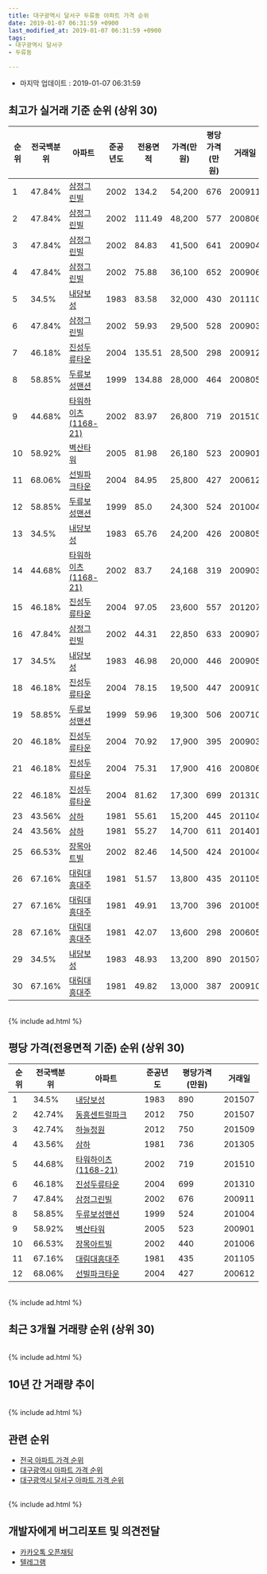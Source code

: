 ```yaml
---
title: 대구광역시 달서구 두류동 아파트 가격 순위
date: 2019-01-07 06:31:59 +0900
last_modified_at: 2019-01-07 06:31:59 +0900
tags:
- 대구광역시 달서구
- 두류동

---
```


* 마지막 업데이트 : 2019-01-07 06:31:59

## 최고가 실거래 기준 순위 (상위 30)


|순위|전국백분위|아파트|준공년도|전용면적|가격(만원)|평당가격(만원)|거래일|
|---|---|---|---|---|---|---|---|
|1|47.84%|[삼정그린빌](https://search.naver.com/search.naver?query=%EB%8C%80%EA%B5%AC%EA%B4%91%EC%97%AD%EC%8B%9C+%EB%8B%AC%EC%84%9C%EA%B5%AC+%EB%91%90%EB%A5%98%EB%8F%99+%EC%82%BC%EC%A0%95%EA%B7%B8%EB%A6%B0%EB%B9%8C)|2002|134.2|54,200|676|200911|
|2|47.84%|[삼정그린빌](https://search.naver.com/search.naver?query=%EB%8C%80%EA%B5%AC%EA%B4%91%EC%97%AD%EC%8B%9C+%EB%8B%AC%EC%84%9C%EA%B5%AC+%EB%91%90%EB%A5%98%EB%8F%99+%EC%82%BC%EC%A0%95%EA%B7%B8%EB%A6%B0%EB%B9%8C)|2002|111.49|48,200|577|200806|
|3|47.84%|[삼정그린빌](https://search.naver.com/search.naver?query=%EB%8C%80%EA%B5%AC%EA%B4%91%EC%97%AD%EC%8B%9C+%EB%8B%AC%EC%84%9C%EA%B5%AC+%EB%91%90%EB%A5%98%EB%8F%99+%EC%82%BC%EC%A0%95%EA%B7%B8%EB%A6%B0%EB%B9%8C)|2002|84.83|41,500|641|200904|
|4|47.84%|[삼정그린빌](https://search.naver.com/search.naver?query=%EB%8C%80%EA%B5%AC%EA%B4%91%EC%97%AD%EC%8B%9C+%EB%8B%AC%EC%84%9C%EA%B5%AC+%EB%91%90%EB%A5%98%EB%8F%99+%EC%82%BC%EC%A0%95%EA%B7%B8%EB%A6%B0%EB%B9%8C)|2002|75.88|36,100|652|200906|
|5|34.5%|[내당보성](https://search.naver.com/search.naver?query=%EB%8C%80%EA%B5%AC%EA%B4%91%EC%97%AD%EC%8B%9C+%EB%8B%AC%EC%84%9C%EA%B5%AC+%EB%91%90%EB%A5%98%EB%8F%99+%EB%82%B4%EB%8B%B9%EB%B3%B4%EC%84%B1)|1983|83.58|32,000|430|201110|
|6|47.84%|[삼정그린빌](https://search.naver.com/search.naver?query=%EB%8C%80%EA%B5%AC%EA%B4%91%EC%97%AD%EC%8B%9C+%EB%8B%AC%EC%84%9C%EA%B5%AC+%EB%91%90%EB%A5%98%EB%8F%99+%EC%82%BC%EC%A0%95%EA%B7%B8%EB%A6%B0%EB%B9%8C)|2002|59.93|29,500|528|200903|
|7|46.18%|[진성두류타운](https://search.naver.com/search.naver?query=%EB%8C%80%EA%B5%AC%EA%B4%91%EC%97%AD%EC%8B%9C+%EB%8B%AC%EC%84%9C%EA%B5%AC+%EB%91%90%EB%A5%98%EB%8F%99+%EC%A7%84%EC%84%B1%EB%91%90%EB%A5%98%ED%83%80%EC%9A%B4)|2004|135.51|28,500|298|200912|
|8|58.85%|[두류보성맨션](https://search.naver.com/search.naver?query=%EB%8C%80%EA%B5%AC%EA%B4%91%EC%97%AD%EC%8B%9C+%EB%8B%AC%EC%84%9C%EA%B5%AC+%EB%91%90%EB%A5%98%EB%8F%99+%EB%91%90%EB%A5%98%EB%B3%B4%EC%84%B1%EB%A7%A8%EC%85%98)|1999|134.88|28,000|464|200805|
|9|44.68%|[타워하이츠(1168-21)](https://search.naver.com/search.naver?query=%EB%8C%80%EA%B5%AC%EA%B4%91%EC%97%AD%EC%8B%9C+%EB%8B%AC%EC%84%9C%EA%B5%AC+%EB%91%90%EB%A5%98%EB%8F%99+%ED%83%80%EC%9B%8C%ED%95%98%EC%9D%B4%EC%B8%A0%281168-21%29)|2002|83.97|26,800|719|201510|
|10|58.92%|[벽산타워](https://search.naver.com/search.naver?query=%EB%8C%80%EA%B5%AC%EA%B4%91%EC%97%AD%EC%8B%9C+%EB%8B%AC%EC%84%9C%EA%B5%AC+%EB%91%90%EB%A5%98%EB%8F%99+%EB%B2%BD%EC%82%B0%ED%83%80%EC%9B%8C)|2005|81.98|26,180|523|200901|
|11|68.06%|[선빌파크타운](https://search.naver.com/search.naver?query=%EB%8C%80%EA%B5%AC%EA%B4%91%EC%97%AD%EC%8B%9C+%EB%8B%AC%EC%84%9C%EA%B5%AC+%EB%91%90%EB%A5%98%EB%8F%99+%EC%84%A0%EB%B9%8C%ED%8C%8C%ED%81%AC%ED%83%80%EC%9A%B4)|2004|84.95|25,800|427|200612|
|12|58.85%|[두류보성맨션](https://search.naver.com/search.naver?query=%EB%8C%80%EA%B5%AC%EA%B4%91%EC%97%AD%EC%8B%9C+%EB%8B%AC%EC%84%9C%EA%B5%AC+%EB%91%90%EB%A5%98%EB%8F%99+%EB%91%90%EB%A5%98%EB%B3%B4%EC%84%B1%EB%A7%A8%EC%85%98)|1999|85.0|24,300|524|201004|
|13|34.5%|[내당보성](https://search.naver.com/search.naver?query=%EB%8C%80%EA%B5%AC%EA%B4%91%EC%97%AD%EC%8B%9C+%EB%8B%AC%EC%84%9C%EA%B5%AC+%EB%91%90%EB%A5%98%EB%8F%99+%EB%82%B4%EB%8B%B9%EB%B3%B4%EC%84%B1)|1983|65.76|24,200|426|200805|
|14|44.68%|[타워하이츠(1168-21)](https://search.naver.com/search.naver?query=%EB%8C%80%EA%B5%AC%EA%B4%91%EC%97%AD%EC%8B%9C+%EB%8B%AC%EC%84%9C%EA%B5%AC+%EB%91%90%EB%A5%98%EB%8F%99+%ED%83%80%EC%9B%8C%ED%95%98%EC%9D%B4%EC%B8%A0%281168-21%29)|2002|83.7|24,168|319|200903|
|15|46.18%|[진성두류타운](https://search.naver.com/search.naver?query=%EB%8C%80%EA%B5%AC%EA%B4%91%EC%97%AD%EC%8B%9C+%EB%8B%AC%EC%84%9C%EA%B5%AC+%EB%91%90%EB%A5%98%EB%8F%99+%EC%A7%84%EC%84%B1%EB%91%90%EB%A5%98%ED%83%80%EC%9A%B4)|2004|97.05|23,600|557|201207|
|16|47.84%|[삼정그린빌](https://search.naver.com/search.naver?query=%EB%8C%80%EA%B5%AC%EA%B4%91%EC%97%AD%EC%8B%9C+%EB%8B%AC%EC%84%9C%EA%B5%AC+%EB%91%90%EB%A5%98%EB%8F%99+%EC%82%BC%EC%A0%95%EA%B7%B8%EB%A6%B0%EB%B9%8C)|2002|44.31|22,850|633|200907|
|17|34.5%|[내당보성](https://search.naver.com/search.naver?query=%EB%8C%80%EA%B5%AC%EA%B4%91%EC%97%AD%EC%8B%9C+%EB%8B%AC%EC%84%9C%EA%B5%AC+%EB%91%90%EB%A5%98%EB%8F%99+%EB%82%B4%EB%8B%B9%EB%B3%B4%EC%84%B1)|1983|46.98|20,000|446|200905|
|18|46.18%|[진성두류타운](https://search.naver.com/search.naver?query=%EB%8C%80%EA%B5%AC%EA%B4%91%EC%97%AD%EC%8B%9C+%EB%8B%AC%EC%84%9C%EA%B5%AC+%EB%91%90%EB%A5%98%EB%8F%99+%EC%A7%84%EC%84%B1%EB%91%90%EB%A5%98%ED%83%80%EC%9A%B4)|2004|78.15|19,500|447|200910|
|19|58.85%|[두류보성맨션](https://search.naver.com/search.naver?query=%EB%8C%80%EA%B5%AC%EA%B4%91%EC%97%AD%EC%8B%9C+%EB%8B%AC%EC%84%9C%EA%B5%AC+%EB%91%90%EB%A5%98%EB%8F%99+%EB%91%90%EB%A5%98%EB%B3%B4%EC%84%B1%EB%A7%A8%EC%85%98)|1999|59.96|19,300|506|200710|
|20|46.18%|[진성두류타운](https://search.naver.com/search.naver?query=%EB%8C%80%EA%B5%AC%EA%B4%91%EC%97%AD%EC%8B%9C+%EB%8B%AC%EC%84%9C%EA%B5%AC+%EB%91%90%EB%A5%98%EB%8F%99+%EC%A7%84%EC%84%B1%EB%91%90%EB%A5%98%ED%83%80%EC%9A%B4)|2004|70.92|17,900|395|200903|
|21|46.18%|[진성두류타운](https://search.naver.com/search.naver?query=%EB%8C%80%EA%B5%AC%EA%B4%91%EC%97%AD%EC%8B%9C+%EB%8B%AC%EC%84%9C%EA%B5%AC+%EB%91%90%EB%A5%98%EB%8F%99+%EC%A7%84%EC%84%B1%EB%91%90%EB%A5%98%ED%83%80%EC%9A%B4)|2004|75.31|17,900|416|200806|
|22|46.18%|[진성두류타운](https://search.naver.com/search.naver?query=%EB%8C%80%EA%B5%AC%EA%B4%91%EC%97%AD%EC%8B%9C+%EB%8B%AC%EC%84%9C%EA%B5%AC+%EB%91%90%EB%A5%98%EB%8F%99+%EC%A7%84%EC%84%B1%EB%91%90%EB%A5%98%ED%83%80%EC%9A%B4)|2004|81.62|17,300|699|201310|
|23|43.56%|[삼하](https://search.naver.com/search.naver?query=%EB%8C%80%EA%B5%AC%EA%B4%91%EC%97%AD%EC%8B%9C+%EB%8B%AC%EC%84%9C%EA%B5%AC+%EB%91%90%EB%A5%98%EB%8F%99+%EC%82%BC%ED%95%98)|1981|55.61|15,200|445|201104|
|24|43.56%|[삼하](https://search.naver.com/search.naver?query=%EB%8C%80%EA%B5%AC%EA%B4%91%EC%97%AD%EC%8B%9C+%EB%8B%AC%EC%84%9C%EA%B5%AC+%EB%91%90%EB%A5%98%EB%8F%99+%EC%82%BC%ED%95%98)|1981|55.27|14,700|611|201401|
|25|66.53%|[장목아트빌](https://search.naver.com/search.naver?query=%EB%8C%80%EA%B5%AC%EA%B4%91%EC%97%AD%EC%8B%9C+%EB%8B%AC%EC%84%9C%EA%B5%AC+%EB%91%90%EB%A5%98%EB%8F%99+%EC%9E%A5%EB%AA%A9%EC%95%84%ED%8A%B8%EB%B9%8C)|2002|82.46|14,500|424|201004|
|26|67.16%|[대림대흥대주](https://search.naver.com/search.naver?query=%EB%8C%80%EA%B5%AC%EA%B4%91%EC%97%AD%EC%8B%9C+%EB%8B%AC%EC%84%9C%EA%B5%AC+%EB%91%90%EB%A5%98%EB%8F%99+%EB%8C%80%EB%A6%BC%EB%8C%80%ED%9D%A5%EB%8C%80%EC%A3%BC)|1981|51.57|13,800|435|201105|
|27|67.16%|[대림대흥대주](https://search.naver.com/search.naver?query=%EB%8C%80%EA%B5%AC%EA%B4%91%EC%97%AD%EC%8B%9C+%EB%8B%AC%EC%84%9C%EA%B5%AC+%EB%91%90%EB%A5%98%EB%8F%99+%EB%8C%80%EB%A6%BC%EB%8C%80%ED%9D%A5%EB%8C%80%EC%A3%BC)|1981|49.91|13,700|396|201005|
|28|67.16%|[대림대흥대주](https://search.naver.com/search.naver?query=%EB%8C%80%EA%B5%AC%EA%B4%91%EC%97%AD%EC%8B%9C+%EB%8B%AC%EC%84%9C%EA%B5%AC+%EB%91%90%EB%A5%98%EB%8F%99+%EB%8C%80%EB%A6%BC%EB%8C%80%ED%9D%A5%EB%8C%80%EC%A3%BC)|1981|42.07|13,600|298|200605|
|29|34.5%|[내당보성](https://search.naver.com/search.naver?query=%EB%8C%80%EA%B5%AC%EA%B4%91%EC%97%AD%EC%8B%9C+%EB%8B%AC%EC%84%9C%EA%B5%AC+%EB%91%90%EB%A5%98%EB%8F%99+%EB%82%B4%EB%8B%B9%EB%B3%B4%EC%84%B1)|1983|48.93|13,200|890|201507|
|30|67.16%|[대림대흥대주](https://search.naver.com/search.naver?query=%EB%8C%80%EA%B5%AC%EA%B4%91%EC%97%AD%EC%8B%9C+%EB%8B%AC%EC%84%9C%EA%B5%AC+%EB%91%90%EB%A5%98%EB%8F%99+%EB%8C%80%EB%A6%BC%EB%8C%80%ED%9D%A5%EB%8C%80%EC%A3%BC)|1981|49.82|13,000|387|200910|


<br>
{% include ad.html %}
<br>

## 평당 가격(전용면적 기준) 순위 (상위 30)


|순위|전국백분위|아파트|준공년도|평당가격(만원)|거래일|
|---|---|---|---|---|---|
|1|34.5%|[내당보성](https://search.naver.com/search.naver?query=%EB%8C%80%EA%B5%AC%EA%B4%91%EC%97%AD%EC%8B%9C+%EB%8B%AC%EC%84%9C%EA%B5%AC+%EB%91%90%EB%A5%98%EB%8F%99+%EB%82%B4%EB%8B%B9%EB%B3%B4%EC%84%B1)|1983|890|201507|
|2|42.74%|[동흥센트럴파크](https://search.naver.com/search.naver?query=%EB%8C%80%EA%B5%AC%EA%B4%91%EC%97%AD%EC%8B%9C+%EB%8B%AC%EC%84%9C%EA%B5%AC+%EB%91%90%EB%A5%98%EB%8F%99+%EB%8F%99%ED%9D%A5%EC%84%BC%ED%8A%B8%EB%9F%B4%ED%8C%8C%ED%81%AC)|2012|750|201507|
|3|42.74%|[하늘정원](https://search.naver.com/search.naver?query=%EB%8C%80%EA%B5%AC%EA%B4%91%EC%97%AD%EC%8B%9C+%EB%8B%AC%EC%84%9C%EA%B5%AC+%EB%91%90%EB%A5%98%EB%8F%99+%ED%95%98%EB%8A%98%EC%A0%95%EC%9B%90)|2012|750|201509|
|4|43.56%|[삼하](https://search.naver.com/search.naver?query=%EB%8C%80%EA%B5%AC%EA%B4%91%EC%97%AD%EC%8B%9C+%EB%8B%AC%EC%84%9C%EA%B5%AC+%EB%91%90%EB%A5%98%EB%8F%99+%EC%82%BC%ED%95%98)|1981|736|201305|
|5|44.68%|[타워하이츠(1168-21)](https://search.naver.com/search.naver?query=%EB%8C%80%EA%B5%AC%EA%B4%91%EC%97%AD%EC%8B%9C+%EB%8B%AC%EC%84%9C%EA%B5%AC+%EB%91%90%EB%A5%98%EB%8F%99+%ED%83%80%EC%9B%8C%ED%95%98%EC%9D%B4%EC%B8%A0%281168-21%29)|2002|719|201510|
|6|46.18%|[진성두류타운](https://search.naver.com/search.naver?query=%EB%8C%80%EA%B5%AC%EA%B4%91%EC%97%AD%EC%8B%9C+%EB%8B%AC%EC%84%9C%EA%B5%AC+%EB%91%90%EB%A5%98%EB%8F%99+%EC%A7%84%EC%84%B1%EB%91%90%EB%A5%98%ED%83%80%EC%9A%B4)|2004|699|201310|
|7|47.84%|[삼정그린빌](https://search.naver.com/search.naver?query=%EB%8C%80%EA%B5%AC%EA%B4%91%EC%97%AD%EC%8B%9C+%EB%8B%AC%EC%84%9C%EA%B5%AC+%EB%91%90%EB%A5%98%EB%8F%99+%EC%82%BC%EC%A0%95%EA%B7%B8%EB%A6%B0%EB%B9%8C)|2002|676|200911|
|8|58.85%|[두류보성맨션](https://search.naver.com/search.naver?query=%EB%8C%80%EA%B5%AC%EA%B4%91%EC%97%AD%EC%8B%9C+%EB%8B%AC%EC%84%9C%EA%B5%AC+%EB%91%90%EB%A5%98%EB%8F%99+%EB%91%90%EB%A5%98%EB%B3%B4%EC%84%B1%EB%A7%A8%EC%85%98)|1999|524|201004|
|9|58.92%|[벽산타워](https://search.naver.com/search.naver?query=%EB%8C%80%EA%B5%AC%EA%B4%91%EC%97%AD%EC%8B%9C+%EB%8B%AC%EC%84%9C%EA%B5%AC+%EB%91%90%EB%A5%98%EB%8F%99+%EB%B2%BD%EC%82%B0%ED%83%80%EC%9B%8C)|2005|523|200901|
|10|66.53%|[장목아트빌](https://search.naver.com/search.naver?query=%EB%8C%80%EA%B5%AC%EA%B4%91%EC%97%AD%EC%8B%9C+%EB%8B%AC%EC%84%9C%EA%B5%AC+%EB%91%90%EB%A5%98%EB%8F%99+%EC%9E%A5%EB%AA%A9%EC%95%84%ED%8A%B8%EB%B9%8C)|2002|440|201006|
|11|67.16%|[대림대흥대주](https://search.naver.com/search.naver?query=%EB%8C%80%EA%B5%AC%EA%B4%91%EC%97%AD%EC%8B%9C+%EB%8B%AC%EC%84%9C%EA%B5%AC+%EB%91%90%EB%A5%98%EB%8F%99+%EB%8C%80%EB%A6%BC%EB%8C%80%ED%9D%A5%EB%8C%80%EC%A3%BC)|1981|435|201105|
|12|68.06%|[선빌파크타운](https://search.naver.com/search.naver?query=%EB%8C%80%EA%B5%AC%EA%B4%91%EC%97%AD%EC%8B%9C+%EB%8B%AC%EC%84%9C%EA%B5%AC+%EB%91%90%EB%A5%98%EB%8F%99+%EC%84%A0%EB%B9%8C%ED%8C%8C%ED%81%AC%ED%83%80%EC%9A%B4)|2004|427|200612|


<br>
{% include ad.html %}
<br>

## 최근 3개월 거래량 순위 (상위 30)


<div style="width:100%;">
    <canvas id="deal_count_ranking" height="250"></canvas>
</div>


<script>
new Chart(document.getElementById("deal_count_ranking"), {
    type: 'horizontalBar',
    data: {
        labels: ['내당보성', '삼정그린빌', '삼하', '두류보성맨션'],
        datasets: [{
            label: '실거래 수',
            data: [8, 3, 3, 1],
            borderColor: "rgba(255, 0, 128, 1)",
            backgroundColor: "rgba(255, 0, 128, 0.5)",
            fill: false,
        }]
    },
    options: {
        responsive: true,
        title: {
            display: true,
            text: '최근 3개월 거래량 순위'
        },
        tooltips: {
            mode: 'index',
            intersect: false,
            callbacks: {
                title: function(tooltipItems, data) {
                    return "실거래 수:";
                },
                label: function(tooltipItem, data) {
                    return data.labels[tooltipItem.index] + ": " + tooltipItem.xLabel;
                }
            }
        },
        hover: {
            mode: 'nearest',
            intersect: true
        },
        scales: {
            xAxes: [{
                display: true,
                scaleLabel: {
                    display: true,
                    labelString: '실거래 수'
                },
                ticks: {
                    suggestedMin: 0,
                }
            }],
            yAxes: [{
                display: true,
                ticks: {
                    autoSkip: false,
                    callback: function(value, index, values) {
                        if (value.length > 15)
                            return value.substr(0, 13) + "...";
                        else
                            return value;
                    }
                },
                scaleLabel: {
                    display: false,
                }
            }]
        }
    }
});

</script>


<br>
{% include ad.html %}
<br>

## 10년 간 거래량 추이


<div style="width:100%;">
    <canvas id="deal_progress" height="250"></canvas>
</div>

<script>
new Chart(document.getElementById("deal_progress"), {
    type: 'line',
    data: {
        labels: ['200901','200902','200903','200904','200905','200906','200907','200908','200909','200910','200911','200912','201001','201002','201003','201004','201005','201006','201007','201008','201009','201010','201011','201012','201101','201102','201103','201104','201105','201106','201107','201108','201109','201110','201111','201112','201201','201202','201203','201204','201205','201206','201207','201208','201209','201210','201211','201212','201301','201302','201303','201304','201305','201306','201307','201308','201309','201310','201311','201312','201401','201402','201403','201404','201405','201406','201407','201408','201409','201410','201411','201412','201501','201502','201503','201504','201505','201506','201507','201508','201509','201510','201511','201512','201601','201602','201603','201604','201605','201606','201607','201608','201609','201610','201611','201612','201701','201702','201703','201704','201705','201706','201707','201708','201709','201710','201711','201712','201801','201802','201803','201804','201805','201806','201807','201808','201809','201810','201811','201812','201901'],
        datasets: [{
            label: '실거래 수',
            pointRadius: 1,
            data: [4, 7, 13, 13, 10, 10, 16, 8, 17, 13, 10, 9, 10, 11, 14, 22, 11, 10, 7, 4, 6, 9, 12, 3, 10, 14, 14, 19, 10, 16, 13, 11, 14, 13, 16, 12, 6, 15, 16, 18, 10, 11, 19, 10, 18, 13, 7, 7, 11, 11, 15, 12, 14, 12, 6, 7, 4, 18, 8, 4, 9, 18, 11, 11, 7, 5, 11, 7, 10, 12, 15, 14, 11, 12, 14, 12, 11, 8, 38, 12, 30, 12, 8, 6, 4, 5, 3, 5, 6, 2, 10, 15, 7, 8, 9, 5, 2, 6, 12, 7, 12, 10, 11, 21, 10, 13, 10, 6, 13, 14, 17, 11, 14, 13, 6, 9, 8, 13, 12, 3, 0],
            borderColor: "rgba(255, 201, 14, 1)",
            backgroundColor: "rgba(255, 201, 14, 0.5)",
            fill: true,
        }]
    },
    options: {
        responsive: true,
        title: {
            display: true,
            text: '10년간 거래량 추이'
        },
        tooltips: {
            mode: 'index',
            intersect: false,
        },
        hover: {
            mode: 'nearest',
            intersect: true
        },
        scales: {
            xAxes: [{
                display: true,
                scaleLabel: {
                    display: true,
                    labelString: '년/월'
                }
            }],
            yAxes: [{
                display: true,
                ticks: {
                    suggestedMin: 0,
                },
                scaleLabel: {
                    display: true,
                    labelString: '실거래 수'
                }
            }]
        }
    }
});

</script>


<br>
{% include ad.html %}
<br>

## 관련 순위

- [전국 아파트 가격 순위](https://inasie.github.io/apt-ranking/전국)
- [대구광역시 아파트 가격 순위](https://inasie.github.io/apt-ranking/대구광역시)
- [대구광역시 달서구 아파트 가격 순위](https://inasie.github.io/apt-ranking/대구광역시-달서구)


<br>
{% include ad.html %}
<br>

## 개발자에게 버그리포트 및 의견전달

- [카카오톡 오픈채팅](https://open.kakao.com/o/gLJUAP4)
- [텔레그램](https://t.me/inasie)

